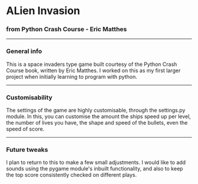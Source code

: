 # ALien Invasion
### from Python Crash Course - Eric Matthes

---
### General info

This is a space invaders type game built courtesy of the Python Crash Course book,
written by Eric Matthes. I worked on this as my first larger project when
initially learning to program with python.

---
### Customisability

The settings of the game are highly customisable, through the settings.py module.
In this, you can customise the amount the ships speed up per level, the number
of lives you have, the shape and speed of the bullets, even the speed of score.

---
### Future tweaks

I plan to return to this to make a few small adjustments. I would like to add
sounds using the pygame module's inbuilt functionality, and also to keep the top
score consistently checked on different plays.
